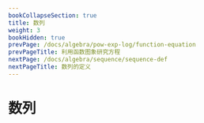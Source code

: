 ```yaml
---
bookCollapseSection: true
title: 数列
weight: 3
bookHidden: true
prevPage: /docs/algebra/pow-exp-log/function-equation
prevPageTitle: 利用函数图象研究方程
nextPage: /docs/algebra/sequence/sequence-def
nextPageTitle: 数列的定义
---
```


# 数列

